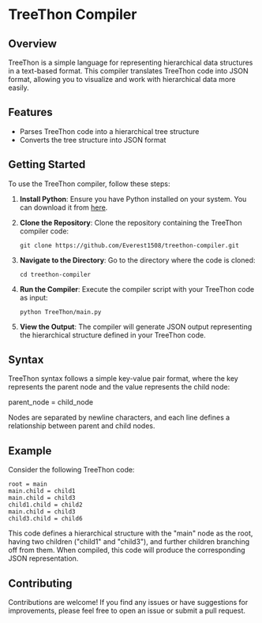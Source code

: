 # TreeThon Compiler

## Overview
TreeThon is a simple language for representing hierarchical data structures in a text-based format. This compiler translates TreeThon code into JSON format, allowing you to visualize and work with hierarchical data more easily.

## Features
- Parses TreeThon code into a hierarchical tree structure
- Converts the tree structure into JSON format

## Getting Started
To use the TreeThon compiler, follow these steps:

1. **Install Python**: Ensure you have Python installed on your system. You can download it from [here](https://www.python.org/downloads/).

2. **Clone the Repository**: Clone the repository containing the TreeThon compiler code:

    ```
    git clone https://github.com/Everest1508/treethon-compiler.git
    ```

3. **Navigate to the Directory**: Go to the directory where the code is cloned:

    ```
    cd treethon-compiler
    ```

4. **Run the Compiler**: Execute the compiler script with your TreeThon code as input:

    ```
    python TreeThon/main.py
    ```

5. **View the Output**: The compiler will generate JSON output representing the hierarchical structure defined in your TreeThon code.

## Syntax
TreeThon syntax follows a simple key-value pair format, where the key represents the parent node and the value represents the child node:

parent_node = child_node


Nodes are separated by newline characters, and each line defines a relationship between parent and child nodes.

## Example
Consider the following TreeThon code:

```
root = main
main.child = child1
main.child = child3
child1.child = child2
main.child = child3
child3.child = child6
```


This code defines a hierarchical structure with the "main" node as the root, having two children ("child1" and "child3"), and further children branching off from them. When compiled, this code will produce the corresponding JSON representation.

## Contributing
Contributions are welcome! If you find any issues or have suggestions for improvements, please feel free to open an issue or submit a pull request.

